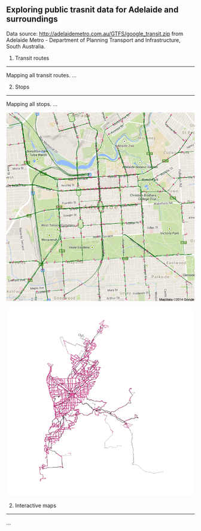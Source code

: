 Exploring public trasnit data for Adelaide and surroundings
---------

Data source: http://adelaidemetro.com.au/GTFS/google_transit.zip from Adelaide Metro - Department of Planning Transport and Infrastructure, South Australia.

1. Transit routes
----------
Mapping all transit routes.
... 



2. Stops
----------
Mapping all stops.
...

![Transit routes and stops centered at CBD.](Plots/cbd.png)

![Transit routes and stops.](Plots/route.png)


2. Interactive maps
----------
...
